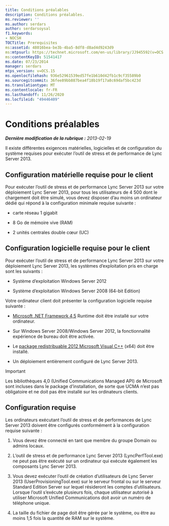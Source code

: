 ```yaml
---
title: Conditions préalables
description: Conditions préalables.
ms.reviewer: ''
ms.author: serdars
author: serdarsoysal
f1.keywords:
- NOCSH
TOCTitle: Prerequisites
ms:assetid: 48016bea-be3b-4ba5-8df8-d8ad4d9243d9
ms:mtpsurl: https://technet.microsoft.com/en-us/library/JJ945592(v=OCS.15)
ms:contentKeyID: 51541417
ms.date: 07/23/2014
manager: serdars
mtps_version: v=OCS.15
ms.openlocfilehash: 936e52961539ed57fe1b610d42fb1c9cf35589b0
ms.sourcegitcommit: 36fee89bb887bea4f18b19f17a8c69daf5bc423d
ms.translationtype: MT
ms.contentlocale: fr-FR
ms.lasthandoff: 11/26/2020
ms.locfileid: "49446409"
---
```

# <a name="prerequisites"></a>Conditions préalables

<div data-xmlns="http://www.w3.org/1999/xhtml">

<div class="topic" data-xmlns="http://www.w3.org/1999/xhtml" data-msxsl="urn:schemas-microsoft-com:xslt" data-cs="https://msdn.microsoft.com/">

<div data-asp="https://msdn2.microsoft.com/asp">



</div>

<div id="mainSection">

<div id="mainBody">

<span> </span>

_**Dernière modification de la rubrique :** 2013-02-19_

Il existe différentes exigences matérielles, logicielles et de configuration du système requises pour exécuter l’outil de stress et de performance de Lync Server 2013.

<div>

## <a name="client-hardware-requirements"></a>Configuration matérielle requise pour le client

Pour exécuter l’outil de stress et de performance Lync Server 2013 sur votre déploiement Lync Server 2013, pour tous les utilisateurs de 4 500 dont le chargement doit être simulé, vous devez disposer d’au moins un ordinateur dédié qui répond à la configuration minimale requise suivante :

  - carte réseau 1 gigabit

  - 8 Go de mémoire vive (RAM)

  - 2 unités centrales double cœur (UC)

</div>

<div>

## <a name="client-software-requirements"></a>Configuration logicielle requise pour le client

Pour exécuter l’outil de stress et de performance Lync Server 2013 sur votre déploiement Lync Server 2013, les systèmes d’exploitation pris en charge sont les suivants :

  - Système d’exploitation Windows Server 2012

  - Système d’exploitation Windows Server 2008 (64-bit Edition)

Votre ordinateur client doit présenter la configuration logicielle requise suivante :

  - [Microsoft .NET Framework 4,5](https://go.microsoft.com/fwlink/?linkid=143212) Runtime doit être installé sur votre ordinateur.

  - Sur Windows Server 2008/Windows Server 2012, la fonctionnalité expérience de bureau doit être activée.

  - Le [package redistribuable 2012 Microsoft Visual C++](https://go.microsoft.com/fwlink/?linkid=143216) (x64) doit être installé.

  - Un déploiement entièrement configuré de Lync Server 2013.

<div>


> [!IMPORTANT]  
> Les bibliothèques 4,0 (Unified Communications Managed API) de Microsoft sont incluses dans le package d’installation, de sorte que UCMA n’est pas obligatoire et ne doit pas être installé sur les ordinateurs clients.



</div>

</div>

<div>

## <a name="configuration-requirements"></a>Configuration requise

Les ordinateurs exécutant l’outil de stress et de performances de Lync Server 2013 doivent être configurés conformément à la configuration requise suivante :

1.  Vous devez être connecté en tant que membre du groupe Domain ou admins locaux.

2.  L’outil de stress et de performance Lync Server 2013 (LyncPerfTool.exe) ne peut pas être exécuté sur un ordinateur qui exécute également les composants Lync Server 2013.

3.  Vous devez exécuter l’outil de création d’utilisateurs de Lync Server 2013 (UserProvisioningTool.exe) sur le serveur frontal ou sur le serveur Standard Edition Server sur lequel résideront les comptes d’utilisateurs. Lorsque l’outil s’exécute plusieurs fois, chaque utilisateur autorisé à utiliser Microsoft Unified Communications doit avoir un numéro de téléphone unique.

4.  La taille du fichier de page doit être gérée par le système, ou être au moins 1,5 fois la quantité de RAM sur le système.

</div>

</div>

<span> </span>

</div>

</div>

</div>

